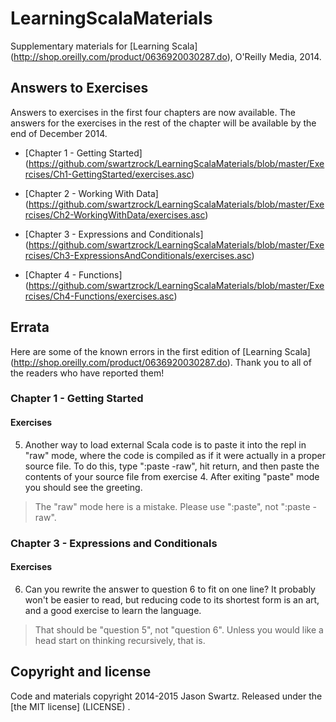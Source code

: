 LearningScalaMaterials
======================

Supplementary materials for [Learning Scala] (http://shop.oreilly.com/product/0636920030287.do), O'Reilly Media, 2014.


## Answers to Exercises 

Answers to exercises in the first four chapters are now available. The answers for the exercises in the rest of the chapter will be available by the end of December 2014.

* [Chapter 1 - Getting Started] (https://github.com/swartzrock/LearningScalaMaterials/blob/master/Exercises/Ch1-GettingStarted/exercises.asc)

* [Chapter 2 - Working With Data] (https://github.com/swartzrock/LearningScalaMaterials/blob/master/Exercises/Ch2-WorkingWithData/exercises.asc)

* [Chapter 3 - Expressions and Conditionals] (https://github.com/swartzrock/LearningScalaMaterials/blob/master/Exercises/Ch3-ExpressionsAndConditionals/exercises.asc)

* [Chapter 4 - Functions] (https://github.com/swartzrock/LearningScalaMaterials/blob/master/Exercises/Ch4-Functions/exercises.asc)



## Errata

Here are some of the known errors in the first edition of [Learning Scala] (http://shop.oreilly.com/product/0636920030287.do). Thank you to all of the readers who have reported them!

### Chapter 1 - Getting Started

#### Exercises

5) Another way to load external Scala code is to paste it into the repl in "raw" mode, where the code is compiled as if it were actually in a proper source file. To do this, type ":paste -raw", hit return, and then paste the contents of your source file from exercise 4. After exiting "paste" mode you should see the greeting.


> The "raw" mode here is a mistake. Please use ":paste", not ":paste -raw". 


### Chapter 3 - Expressions and Conditionals

#### Exercises

6) Can you rewrite the answer to question 6 to fit on one line? It probably won't be easier to read, but reducing code to its shortest form is an art, and a good exercise to learn the language.

> That should be "question 5", not "question 6". Unless you would like a head start on thinking recursively, that is.



## Copyright and license

Code and materials copyright 2014-2015 Jason Swartz. Released under the [the MIT license] (LICENSE) .
